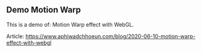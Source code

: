 ## Demo Motion Warp

This is a demo of: Motion Warp effect with WebGL.

Article: https://www.aphiwadchhoeun.com/blog/2020-06-10-motion-warp-effect-with-webgl
